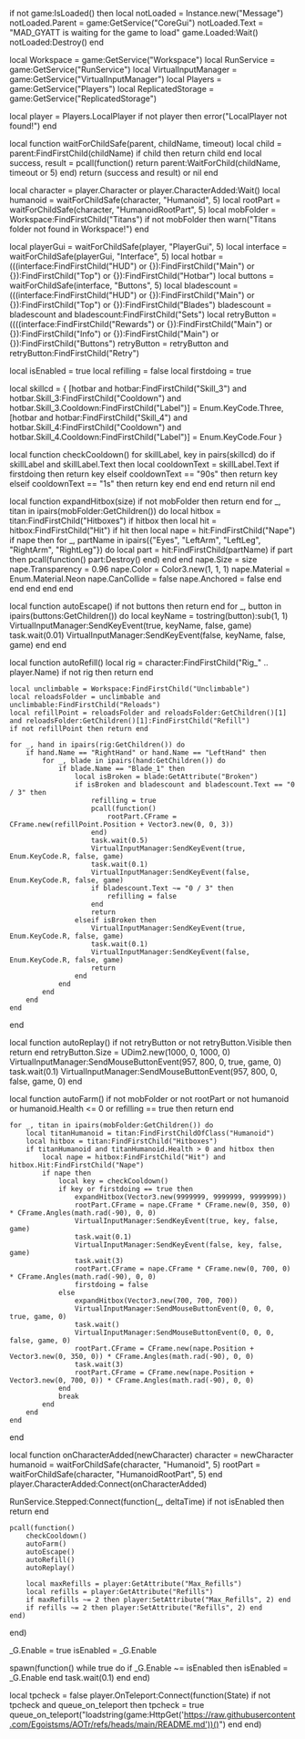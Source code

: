 if not game:IsLoaded() then
    local notLoaded = Instance.new("Message")
    notLoaded.Parent = game:GetService("CoreGui")
    notLoaded.Text = "MAD_GYATT is waiting for the game to load"
    game.Loaded:Wait()
    notLoaded:Destroy()
end

local Workspace = game:GetService("Workspace")
local RunService = game:GetService("RunService")
local VirtualInputManager = game:GetService("VirtualInputManager")
local Players = game:GetService("Players")
local ReplicatedStorage = game:GetService("ReplicatedStorage")

local player = Players.LocalPlayer
if not player then error("LocalPlayer not found!") end

local function waitForChildSafe(parent, childName, timeout)
    local child = parent:FindFirstChild(childName)
    if child then return child end
    local success, result = pcall(function()
        return parent:WaitForChild(childName, timeout or 5)
    end)
    return (success and result) or nil
end

local character = player.Character or player.CharacterAdded:Wait()
local humanoid = waitForChildSafe(character, "Humanoid", 5)
local rootPart = waitForChildSafe(character, "HumanoidRootPart", 5)
local mobFolder = Workspace:FindFirstChild("Titans")
if not mobFolder then
    warn("Titans folder not found in Workspace!")
end

local playerGui = waitForChildSafe(player, "PlayerGui", 5)
local interface = waitForChildSafe(playerGui, "Interface", 5)
local hotbar = (((interface:FindFirstChild("HUD") or {}):FindFirstChild("Main") or {}):FindFirstChild("Top") or {}):FindFirstChild("Hotbar")
local buttons = waitForChildSafe(interface, "Buttons", 5)
local bladescount = (((interface:FindFirstChild("HUD") or {}):FindFirstChild("Main") or {}):FindFirstChild("Top") or {}):FindFirstChild("Blades")
bladescount = bladescount and bladescount:FindFirstChild("Sets")
local retryButton = ((((interface:FindFirstChild("Rewards") or {}):FindFirstChild("Main") or {}):FindFirstChild("Info") or {}):FindFirstChild("Main") or {}):FindFirstChild("Buttons")
retryButton = retryButton and retryButton:FindFirstChild("Retry")

local isEnabled = true
local refilling = false
local firstdoing = true

local skillcd = {
    [hotbar and hotbar:FindFirstChild("Skill_3") and hotbar.Skill_3:FindFirstChild("Cooldown") and hotbar.Skill_3.Cooldown:FindFirstChild("Label")] = Enum.KeyCode.Three,
    [hotbar and hotbar:FindFirstChild("Skill_4") and hotbar.Skill_4:FindFirstChild("Cooldown") and hotbar.Skill_4.Cooldown:FindFirstChild("Label")] = Enum.KeyCode.Four
}

local function checkCooldown()
    for skillLabel, key in pairs(skillcd) do
        if skillLabel and skillLabel.Text then
            local cooldownText = skillLabel.Text
            if firstdoing then
                return key
            elseif cooldownText == "90s" then
                return key
            elseif cooldownText == "1s" then
                return key
            end
        end
    end
    return nil
end

local function expandHitbox(size)
    if not mobFolder then return end
    for _, titan in ipairs(mobFolder:GetChildren()) do
        local hitbox = titan:FindFirstChild("Hitboxes")
        if hitbox then
            local hit = hitbox:FindFirstChild("Hit")
            if hit then
                local nape = hit:FindFirstChild("Nape")
                if nape then
                    for _, partName in ipairs({"Eyes", "LeftArm", "LeftLeg", "RightArm", "RightLeg"}) do
                        local part = hit:FindFirstChild(partName)
                        if part then
                            pcall(function() part:Destroy() end)
                        end
                    end
                    nape.Size = size
                    nape.Transparency = 0.96
                    nape.Color = Color3.new(1, 1, 1)
                    nape.Material = Enum.Material.Neon
                    nape.CanCollide = false
                    nape.Anchored = false
                end
            end
        end
    end
end

local function autoEscape()
    if not buttons then return end
    for _, button in ipairs(buttons:GetChildren()) do
        local keyName = tostring(button):sub(1, 1)
        VirtualInputManager:SendKeyEvent(true, keyName, false, game)
        task.wait(0.01)
        VirtualInputManager:SendKeyEvent(false, keyName, false, game)
    end
end

local function autoRefill()
    local rig = character:FindFirstChild("Rig_" .. player.Name)
    if not rig then return end

    local unclimbable = Workspace:FindFirstChild("Unclimbable")
    local reloadsFolder = unclimbable and unclimbable:FindFirstChild("Reloads")
    local refillPoint = reloadsFolder and reloadsFolder:GetChildren()[1] and reloadsFolder:GetChildren()[1]:FindFirstChild("Refill")
    if not refillPoint then return end

    for _, hand in ipairs(rig:GetChildren()) do
        if hand.Name == "RightHand" or hand.Name == "LeftHand" then
            for _, blade in ipairs(hand:GetChildren()) do
                if blade.Name == "Blade_1" then
                    local isBroken = blade:GetAttribute("Broken")
                    if isBroken and bladescount and bladescount.Text == "0 / 3" then
                        refilling = true
                        pcall(function()
                            rootPart.CFrame = CFrame.new(refillPoint.Position + Vector3.new(0, 0, 3))
                        end)
                        task.wait(0.5)
                        VirtualInputManager:SendKeyEvent(true, Enum.KeyCode.R, false, game)
                        task.wait(0.1)
                        VirtualInputManager:SendKeyEvent(false, Enum.KeyCode.R, false, game)
                        if bladescount.Text ~= "0 / 3" then
                            refilling = false
                        end
                        return
                    elseif isBroken then
                        VirtualInputManager:SendKeyEvent(true, Enum.KeyCode.R, false, game)
                        task.wait(0.1)
                        VirtualInputManager:SendKeyEvent(false, Enum.KeyCode.R, false, game)
                        return
                    end
                end
            end
        end
    end
end

local function autoReplay()
    if not retryButton or not retryButton.Visible then return end
    retryButton.Size = UDim2.new(1000, 0, 1000, 0)
    VirtualInputManager:SendMouseButtonEvent(957, 800, 0, true, game, 0)
    task.wait(0.1)
    VirtualInputManager:SendMouseButtonEvent(957, 800, 0, false, game, 0)
end

local function autoFarm()
    if not mobFolder or not rootPart or not humanoid or humanoid.Health <= 0 or refilling == true then 
        return 
    end
    
    for _, titan in ipairs(mobFolder:GetChildren()) do
        local titanHumanoid = titan:FindFirstChildOfClass("Humanoid")
        local hitbox = titan:FindFirstChild("Hitboxes")
        if titanHumanoid and titanHumanoid.Health > 0 and hitbox then
            local nape = hitbox:FindFirstChild("Hit") and hitbox.Hit:FindFirstChild("Nape")
            if nape then
                local key = checkCooldown()
                if key or firstdoing == true then
                    expandHitbox(Vector3.new(9999999, 9999999, 9999999))
                    rootPart.CFrame = nape.CFrame * CFrame.new(0, 350, 0) * CFrame.Angles(math.rad(-90), 0, 0)
                    VirtualInputManager:SendKeyEvent(true, key, false, game)
                    task.wait(0.1)
                    VirtualInputManager:SendKeyEvent(false, key, false, game)
                    task.wait(3)
                    rootPart.CFrame = nape.CFrame * CFrame.new(0, 700, 0) * CFrame.Angles(math.rad(-90), 0, 0)
                    firstdoing = false
                else
                    expandHitbox(Vector3.new(700, 700, 700))
                    VirtualInputManager:SendMouseButtonEvent(0, 0, 0, true, game, 0)
                    task.wait()
                    VirtualInputManager:SendMouseButtonEvent(0, 0, 0, false, game, 0)
                    rootPart.CFrame = CFrame.new(nape.Position + Vector3.new(0, 350, 0)) * CFrame.Angles(math.rad(-90), 0, 0)
                    task.wait(3)
                    rootPart.CFrame = CFrame.new(nape.Position + Vector3.new(0, 700, 0)) * CFrame.Angles(math.rad(-90), 0, 0)
                end
                break
            end
        end
    end
end

local function onCharacterAdded(newCharacter)
    character = newCharacter
    humanoid = waitForChildSafe(character, "Humanoid", 5)
    rootPart = waitForChildSafe(character, "HumanoidRootPart", 5)
end
player.CharacterAdded:Connect(onCharacterAdded)

RunService.Stepped:Connect(function(_, deltaTime)
    if not isEnabled then return end

    pcall(function()
        checkCooldown()
        autoFarm()
        autoEscape()
        autoRefill()
        autoReplay()

        local maxRefills = player:GetAttribute("Max_Refills")
        local refills = player:GetAttribute("Refills")
        if maxRefills ~= 2 then player:SetAttribute("Max_Refills", 2) end
        if refills ~= 2 then player:SetAttribute("Refills", 2) end
    end)
end)

_G.Enable = true
isEnabled = _G.Enable

spawn(function()
    while true do
        if _G.Enable ~= isEnabled then
            isEnabled = _G.Enable
        end
        task.wait(0.1)
    end
end)

local tpcheck = false
player.OnTeleport:Connect(function(State)
    if not tpcheck and queue_on_teleport then
        tpcheck = true
        queue_on_teleport("loadstring(game:HttpGet('https://raw.githubusercontent.com/Egoistsms/AOTr/refs/heads/main/README.md'))()")
    end
end)
